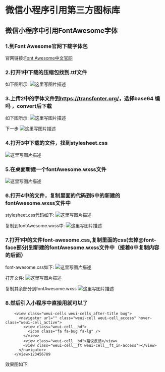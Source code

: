 # 微信小程序引用第三方图标库



## 微信小程序中引用FontAwesome字体



### 1.到Font Awesome官网下载字体包

官网链接:[Font Awesome中文官网](http://www.fontawesome.com.cn/)

### 2.打开1中下载的压缩包找到.ttf文件

如下图所示: 
![这里写图片描述](https://img-blog.csdn.net/20170803160003319?watermark/2/text/aHR0cDovL2Jsb2cuY3Nkbi5uZXQvcXFfMjg5ODg5Njk=/font/5a6L5L2T/fontsize/400/fill/I0JBQkFCMA==/dissolve/70/gravity/SouthEast)

### 3.上传2中的字体文件到<https://transfonter.org/>，选择base64 编吗 ，convert后下载

如下图所示: 
![这里写图片描述](https://img-blog.csdn.net/20170803160115996?watermark/2/text/aHR0cDovL2Jsb2cuY3Nkbi5uZXQvcXFfMjg5ODg5Njk=/font/5a6L5L2T/fontsize/400/fill/I0JBQkFCMA==/dissolve/70/gravity/SouthEast)

下一步 
![这里写图片描述](https://img-blog.csdn.net/20170803160129195?watermark/2/text/aHR0cDovL2Jsb2cuY3Nkbi5uZXQvcXFfMjg5ODg5Njk=/font/5a6L5L2T/fontsize/400/fill/I0JBQkFCMA==/dissolve/70/gravity/SouthEast)

### 4.打开3中下载的文件，找到stylesheet.css

![这里写图片描述](https://img-blog.csdn.net/20170803160251061?watermark/2/text/aHR0cDovL2Jsb2cuY3Nkbi5uZXQvcXFfMjg5ODg5Njk=/font/5a6L5L2T/fontsize/400/fill/I0JBQkFCMA==/dissolve/70/gravity/SouthEast)

### 5.在桌面新建一个fontAwesome.wxss文件

![这里写图片描述](https://img-blog.csdn.net/20170803160509992?watermark/2/text/aHR0cDovL2Jsb2cuY3Nkbi5uZXQvcXFfMjg5ODg5Njk=/font/5a6L5L2T/fontsize/400/fill/I0JBQkFCMA==/dissolve/70/gravity/SouthEast)

### 6.打开4中的文件，复制里面的代码到5中的新建的fontAwesome.wxss文件中

stylesheet.css代码如下: 
![这里写图片描述](https://img-blog.csdn.net/20170803160713962?watermark/2/text/aHR0cDovL2Jsb2cuY3Nkbi5uZXQvcXFfMjg5ODg5Njk=/font/5a6L5L2T/fontsize/400/fill/I0JBQkFCMA==/dissolve/70/gravity/SouthEast)

复制到fontAwesome.wxss中: 
![这里写图片描述](https://img-blog.csdn.net/20170803160848980?watermark/2/text/aHR0cDovL2Jsb2cuY3Nkbi5uZXQvcXFfMjg5ODg5Njk=/font/5a6L5L2T/fontsize/400/fill/I0JBQkFCMA==/dissolve/70/gravity/SouthEast)

### 7.打开1中的文件font-awesome.css,复制里面的css(去掉@font-face部分)到新建的fontAwesome.wxss文件中（接着6中复制内容的后面）

font-awesome.css如下: 
![这里写图片描述](https://img-blog.csdn.net/20170803161052420?watermark/2/text/aHR0cDovL2Jsb2cuY3Nkbi5uZXQvcXFfMjg5ODg5Njk=/font/5a6L5L2T/fontsize/400/fill/I0JBQkFCMA==/dissolve/70/gravity/SouthEast)

打开文件: 
![这里写图片描述](https://img-blog.csdn.net/20170803161341199?watermark/2/text/aHR0cDovL2Jsb2cuY3Nkbi5uZXQvcXFfMjg5ODg5Njk=/font/5a6L5L2T/fontsize/400/fill/I0JBQkFCMA==/dissolve/70/gravity/SouthEast)

复制其余部分到fontAwesome.wxss 
![这里写图片描述](https://img-blog.csdn.net/20170803161515766?watermark/2/text/aHR0cDovL2Jsb2cuY3Nkbi5uZXQvcXFfMjg5ODg5Njk=/font/5a6L5L2T/fontsize/400/fill/I0JBQkFCMA==/dissolve/70/gravity/SouthEast)

### 8.然后引入小程序中直接用就可以了

```
    <view class="weui-cells weui-cells_after-title bug">
      <navigator url="" class="weui-cell weui-cell_access" hover-class="weui-cell_active">
        <view class="weui-cell__hd">
          <icon class="fa fa-bug fa-lg" />
        </view>
        <view class="weui-cell__bd">建议反馈</view>
        <view class="weui-cell__ft weui-cell__ft_in-access"></view>
      </navigator>
    </view>123456789
```

效果图如下: 
